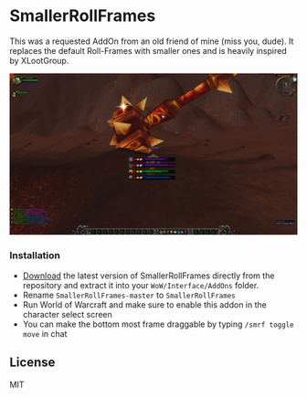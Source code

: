 # SmallerRollFrames

This was a requested AddOn from an old friend of mine (miss you, dude). It replaces the default Roll-Frames with smaller ones and is heavily inspired by XLootGroup.

[![Screenshot](Screenshot.jpg)](Screenshot.jpg)

### Installation

  - [Download](https://github.com/DennisWG/SmallerRollFrames/archive/master.zip) the latest version of SmallerRollFrames directly from the repository and extract it into your `WoW/Interface/AddOns` folder.
  - Rename `SmallerRollFrames-master` to `SmallerRollFrames`
  - Run World of Warcraft and make sure to enable this addon in the character select screen
  - You can make the bottom most frame draggable by typing `/smrf toggle move` in chat
  
License
----

MIT
